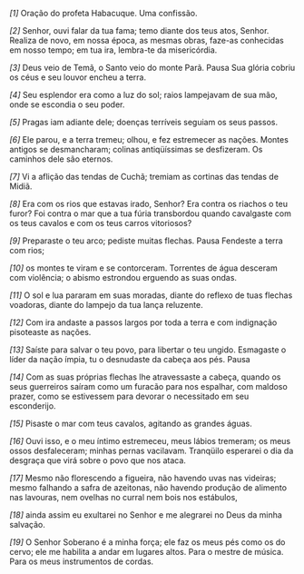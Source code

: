 *[1]* Oração do profeta Habacuque. Uma confissão.

*[2]* Senhor, ouvi falar da tua fama; temo diante dos teus atos, Senhor. Realiza de novo, em nossa época, as mesmas obras, faze-as conhecidas em nosso tempo; em tua ira, lembra-te da misericórdia.

*[3]* Deus veio de Temã, o Santo veio do monte Parã. Pausa Sua glória cobriu os céus e seu louvor encheu a terra.

*[4]* Seu esplendor era como a luz do sol; raios lampejavam de sua mão, onde se escondia o seu poder.

*[5]* Pragas iam adiante dele; doenças terríveis seguiam os seus passos.

*[6]* Ele parou, e a terra tremeu; olhou, e fez estremecer as nações. Montes antigos se desmancharam; colinas antiqüíssimas se desfizeram. Os caminhos dele são eternos.

*[7]* Vi a aflição das tendas de Cuchã; tremiam as cortinas das tendas de Midiã.

*[8]* Era com os rios que estavas irado, Senhor? Era contra os riachos o teu furor? Foi contra o mar que a tua fúria transbordou quando cavalgaste com os teus cavalos e com os teus carros vitoriosos?

*[9]* Preparaste o teu arco; pediste muitas flechas. Pausa Fendeste a terra com rios;

*[10]* os montes te viram e se contorceram. Torrentes de água desceram com violência; o abismo estrondou erguendo as suas ondas.

*[11]* O sol e lua pararam em suas moradas, diante do reflexo de tuas flechas voadoras, diante do lampejo da tua lança reluzente.

*[12]* Com ira andaste a passos largos por toda a terra e com indignação pisoteaste as nações.

*[13]* Saíste para salvar o teu povo, para libertar o teu ungido. Esmagaste o líder da nação ímpia, tu o desnudaste da cabeça aos pés. Pausa

*[14]* Com as suas próprias flechas lhe atravessaste a cabeça, quando os seus guerreiros saíram como um furacão para nos espalhar, com maldoso prazer, como se estivessem para devorar o necessitado em seu esconderijo.

*[15]* Pisaste o mar com teus cavalos, agitando as grandes águas.

*[16]* Ouvi isso, e o meu íntimo estremeceu, meus lábios tremeram; os meus ossos desfaleceram; minhas pernas vacilavam. Tranqüilo esperarei o dia da desgraça que virá sobre o povo que nos ataca.

*[17]* Mesmo não florescendo a figueira, não havendo uvas nas videiras; mesmo falhando a safra de azeitonas, não havendo produção de alimento nas lavouras, nem ovelhas no curral nem bois nos estábulos,

*[18]* ainda assim eu exultarei no Senhor e me alegrarei no Deus da minha salvação.

*[19]* O Senhor Soberano é a minha força; ele faz os meus pés como os do cervo; ele me habilita a andar em lugares altos. Para o mestre de música. Para os meus instrumentos de cordas.

